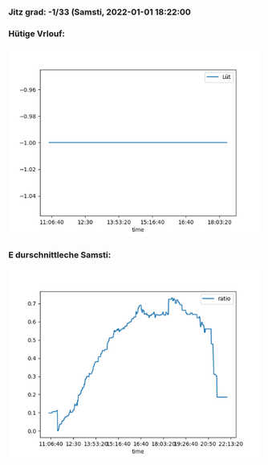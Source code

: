 ### Jitz grad: -1/33 (Samsti, 2022-01-01 18:22:00

### Hütige Vrlouf:
![Graph](Today.png)

### E durschnittleche Samsti:
![Graph](Samsti.png)